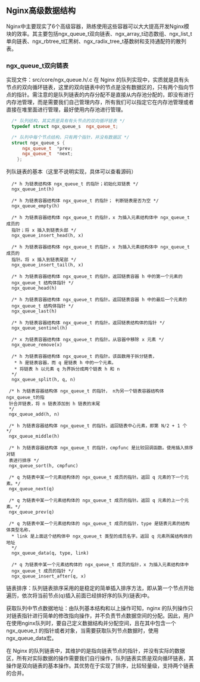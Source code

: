 ## Nginx高级数据结构
Nginx中主要现实了6个高级容器，熟练使用这些容器可以大大提高开发Nginx模块的效率。其主要包括ngx_queue_t双向链表、ngx_array_t动态数组、ngx_list_t单向链表、ngx_rbtree_t红黑树、ngx_radix_tree_t基数树和支持通配符的散列表。

### ngx_queue_t双向链表

实现文件：src/core/ngx_queue.h/.c 在 Nginx 的队列实现中，实质就是具有头节点的双向循环链表，这里的双向链表中的节点是没有数据区的，只有两个指向节点的指针。需注意的是队列链表的内存分配不是直接从内存池分配的，即没有进行内存池管理，而是需要我们自己管理内存，所有我们可以指定它在内存池管理或者直接在堆里面进行管理，最好使用内存池进行管理。

```cpp
  /* 队列结构，其实质是具有有头节点的双向循环链表 */
  typedef struct ngx_queue_s  ngx_queue_t;

  /* 队列中每个节点结构，只有两个指针，并没有数据区 */
  struct ngx_queue_s {
      ngx_queue_t  *prev;
      ngx_queue_t  *next;
    };
```

  列队链表的基本（这里不说明实现，具体可以查看源码）
```cppp
  /* h 为链表结构体 ngx_queue_t 的指针；初始化双链表 */
  ngx_queue_int(h)

  /* h 为链表容器结构体 ngx_queue_t 的指针； 判断链表是否为空 */
  ngx_queue_empty(h)

  /* h 为链表容器结构体 ngx_queue_t 的指针，x 为插入元素结构体中 ngx_queue_t 成员的
  指针；将 x 插入到链表头部 */
  ngx_queue_insert_head(h, x)

  /* h 为链表容器结构体 ngx_queue_t 的指针，x 为插入元素结构体中 ngx_queue_t 成员的
  指针。将 x 插入到链表尾部 */
  ngx_queue_insert_tail(h, x)

  /* h 为链表容器结构体 ngx_queue_t 的指针。返回链表容器 h 中的第一个元素的
  ngx_queue_t 结构体指针 */
  ngx_queue_head(h)

  /* h 为链表容器结构体 ngx_queue_t 的指针。返回链表容器 h 中的最后一个元素的
  ngx_queue_t 结构体指针 */
  ngx_queue_last(h)

  /* h 为链表容器结构体 ngx_queue_t 的指针。返回链表结构体的指针 */
  ngx_queue_sentinel(h)

  /* x 为链表容器结构体 ngx_queue_t 的指针。从容器中移除 x 元素 */
  ngx_queue_remove(x)

  /* h 为链表容器结构体 ngx_queue_t 的指针。该函数用于拆分链表，
   * h 是链表容器，而 q 是链表 h 中的一个元素。
   * 将链表 h 以元素 q 为界拆分成两个链表 h 和 n
  */
  ngx_queue_split(h, q, n)

 /* h 为链表容器结构体 ngx_queue_t 的指针， n为另一个链表容器结构体 ngx_queue_t的指
 针合并链表，将 n 链表添加到 h 链表的末尾
 */
 ngx_queue_add(h, n)

 /* h 为链表容器结构体 ngx_queue_t 的指针。返回链表中心元素，即第 N/2 + 1 个 */
 ngx_queue_middle(h)

 /* h 为链表容器结构体 ngx_queue_t 的指针，cmpfunc 是比较回调函数。使用插入排序对链
 表进行排序 */
 ngx_queue_sort(h, cmpfunc)

 /* q 为链表中某一个元素结构体的 ngx_queue_t 成员的指针。返回 q 元素的下一个元素。*/
 ngx_queue_next(q)

 /* q 为链表中某一个元素结构体的 ngx_queue_t 成员的指针。返回 q 元素的上一个元素。*/
 ngx_queue_prev(q)

 /* q 为链表中某一个元素结构体的 ngx_queue_t 成员的指针，type 是链表元素的结构体类型名称，
  * link 是上面这个结构体中 ngx_queue_t 类型的成员名字。返回 q 元素所属结构体的地址
  */
  ngx_queue_data(q, type, link)

  /* q 为链表中某一个元素结构体的 ngx_queue_t 成员的指针，x 为插入元素结构体中
  ngx_queue_t 成员的指针 */
  ngx_queue_insert_after(q, x)
```

  链表排序：队列链表排序采用的是稳定的简单插入排序方法，即从第一个节点开始遍历，依次将当前节点(q)插入前面已经排好序的队列(链表)中。

  获取队列中节点数据地址：由队列基本结构和以上操作可知，nginx 的队列操作只对链表指针进行简单的修改指向操作，并不负责节点数据空间的分配。因此，用户在使用nginx队列时，要自己定义数据结构并分配空间，且在其中包含一个 ngx_queue_t 的指针或者对象，当需要获取队列节点数据时，使用ngx_queue_data宏。

  在 Nginx 的队列链表中，其维护的是指向链表节点的指针，并没有实际的数据区，所有对实际数据的操作需要我们自行操作，队列链表实质是双向循环链表，其操作是双向链表的基本操作。其优势在于实现了排序，比较轻量级，支持两个链表的合并。
